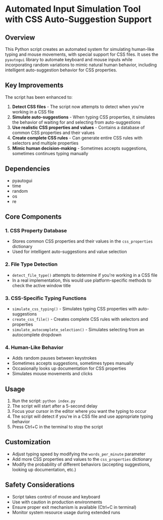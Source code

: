 # Automated Input Simulation Tool with CSS Auto-Suggestion Support

## Overview
This Python script creates an automated system for simulating human-like typing and mouse movements, with special support for CSS files. It uses the `pyautogui` library to automate keyboard and mouse inputs while incorporating random variations to mimic natural human behavior, including intelligent auto-suggestion behavior for CSS properties.

## Key Improvements
The script has been enhanced to:

1. **Detect CSS files** - The script now attempts to detect when you're working in a CSS file
2. **Simulate auto-suggestions** - When typing CSS properties, it simulates the behavior of waiting for and selecting from auto-suggestions
3. **Use realistic CSS properties and values** - Contains a database of common CSS properties and their values
4. **Create complete CSS rules** - Can generate entire CSS rules with selectors and multiple properties
5. **Mimic human decision-making** - Sometimes accepts suggestions, sometimes continues typing manually

## Dependencies
- pyautogui
- time
- random
- os
- re

## Core Components

### 1. CSS Property Database
- Stores common CSS properties and their values in the `css_properties` dictionary
- Used for intelligent auto-suggestions and value selection

### 2. File Type Detection
- `detect_file_type()` attempts to determine if you're working in a CSS file
- In a real implementation, this would use platform-specific methods to check the active window title

### 3. CSS-Specific Typing Functions
- `simulate_css_typing()` - Simulates typing CSS properties with auto-suggestions
- `create_css_file()` - Creates complete CSS rules with selectors and properties
- `simulate_autocomplete_selection()` - Simulates selecting from an autocomplete dropdown

### 4. Human-Like Behavior
- Adds random pauses between keystrokes
- Sometimes accepts suggestions, sometimes types manually
- Occasionally looks up documentation for CSS properties
- Simulates mouse movements and clicks

## Usage
1. Run the script: `python index.py`
2. The script will start after a 5-second delay
3. Focus your cursor in the editor where you want the typing to occur
4. The script will detect if you're in a CSS file and use appropriate typing behavior
5. Press Ctrl+C in the terminal to stop the script

## Customization
- Adjust typing speed by modifying the `words_per_minute` parameter
- Add more CSS properties and values to the `css_properties` dictionary
- Modify the probability of different behaviors (accepting suggestions, looking up documentation, etc.)

## Safety Considerations
- Script takes control of mouse and keyboard
- Use with caution in production environments
- Ensure proper exit mechanism is available (Ctrl+C in terminal)
- Monitor system resource usage during extended runs
